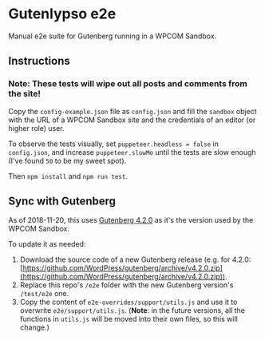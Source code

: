 # Gutenlypso e2e

Manual e2e suite for Gutenberg running in a WPCOM Sandbox.

## Instructions

### Note: These tests will wipe out all posts and comments from the site!

Copy the `config-example.json` file as `config.json` and fill the `sandbox` object with the URL of a WPCOM Sandbox site and the credentials of an editor (or higher role) user.

To observe the tests visually, set `puppeteer.headless = false` in `config.json`, and increase `puppeteer.slowMo` until the tests are slow enough (I've found `50` to be my sweet spot).

Then `npm install` and `npm run test`.

## Sync with Gutenberg

As of 2018-11-20, this uses [Gutenberg 4.2.0](https://github.com/WordPress/gutenberg/releases/tag/v4.2.0) as it's the version used by the WPCOM Sandbox.

To update it as needed:

1. Download the source code of a new Gutenberg release (e.g. for 4.2.0: [https://github.com/WordPress/gutenberg/archive/v4.2.0.zip](https://github.com/WordPress/gutenberg/archive/v4.2.0.zip)).
2. Replace this repo's `/e2e` folder with the new Gutenberg version's `/test/e2e` one.
3. Copy the content of `e2e-overrides/support/utils.js` and use it to overwrite `e2e/support/utils.js`. (**Note**: in the future versions, all the functions in `utils.js` will be moved into their own files, so this will change.)
